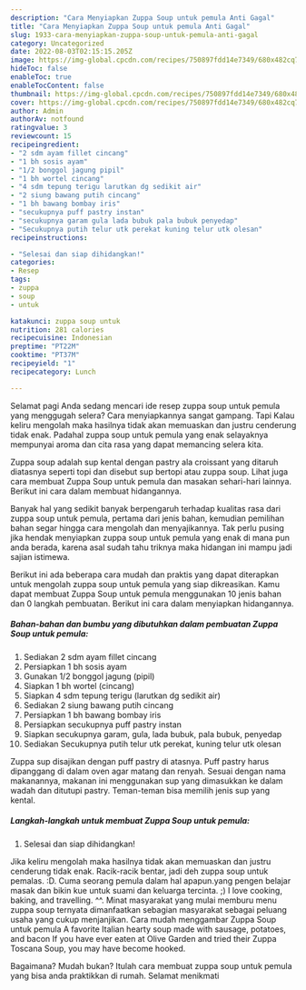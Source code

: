 ```yaml
---
description: "Cara Menyiapkan Zuppa Soup untuk pemula Anti Gagal"
title: "Cara Menyiapkan Zuppa Soup untuk pemula Anti Gagal"
slug: 1933-cara-menyiapkan-zuppa-soup-untuk-pemula-anti-gagal
category: Uncategorized
date: 2022-08-03T02:15:15.205Z
image: https://img-global.cpcdn.com/recipes/750897fdd14e7349/680x482cq70/zuppa-soup-untuk-pemula-foto-resep-utama.jpg
hideToc: false
enableToc: true
enableTocContent: false
thumbnail: https://img-global.cpcdn.com/recipes/750897fdd14e7349/680x482cq70/zuppa-soup-untuk-pemula-foto-resep-utama.jpg
cover: https://img-global.cpcdn.com/recipes/750897fdd14e7349/680x482cq70/zuppa-soup-untuk-pemula-foto-resep-utama.jpg
author: Admin
authorAv: notfound
ratingvalue: 3
reviewcount: 15
recipeingredient:
- "2 sdm ayam fillet cincang"
- "1 bh sosis ayam"
- "1/2 bonggol jagung pipil"
- "1 bh wortel cincang"
- "4 sdm tepung terigu larutkan dg sedikit air"
- "2 siung bawang putih cincang"
- "1 bh bawang bombay iris"
- "secukupnya puff pastry instan"
- "secukupnya garam gula lada bubuk pala bubuk penyedap"
- "Secukupnya putih telur utk perekat kuning telur utk olesan"
recipeinstructions:

- "Selesai dan siap dihidangkan!"
categories:
- Resep
tags:
- zuppa
- soup
- untuk

katakunci: zuppa soup untuk 
nutrition: 281 calories
recipecuisine: Indonesian
preptime: "PT22M"
cooktime: "PT37M"
recipeyield: "1"
recipecategory: Lunch

---
```



Selamat pagi Anda sedang mencari ide resep zuppa soup untuk pemula yang menggugah selera? Cara menyiapkannya sangat gampang. Tapi Kalau keliru mengolah maka hasilnya tidak akan memuaskan dan justru cenderung tidak enak. Padahal zuppa soup untuk pemula yang enak selayaknya mempunyai aroma dan cita rasa yang dapat memancing selera kita.


Zuppa soup adalah sup kental dengan pastry ala croissant yang ditaruh diatasnya seperti topi dan disebut sup bertopi atau zuppa soup. Lihat juga cara membuat Zuppa Soup untuk pemula dan masakan sehari-hari lainnya. Berikut ini cara dalam membuat hidangannya.

Banyak hal yang sedikit banyak berpengaruh terhadap kualitas rasa dari zuppa soup untuk pemula, pertama dari jenis bahan, kemudian pemilihan bahan segar hingga cara mengolah dan menyajikannya. Tak perlu pusing jika hendak menyiapkan zuppa soup untuk pemula yang enak di mana pun anda berada, karena asal sudah tahu triknya maka hidangan ini mampu jadi sajian istimewa.


Berikut ini ada beberapa cara mudah dan praktis yang dapat diterapkan untuk mengolah zuppa soup untuk pemula yang siap dikreasikan. Kamu dapat membuat Zuppa Soup untuk pemula menggunakan 10 jenis bahan dan 0 langkah pembuatan. Berikut ini cara dalam menyiapkan hidangannya.

<!--inarticleads1-->

##### Bahan-bahan dan bumbu yang dibutuhkan dalam pembuatan Zuppa Soup untuk pemula:

1. Sediakan 2 sdm ayam fillet cincang
1. Persiapkan 1 bh sosis ayam
1. Gunakan 1/2 bonggol jagung (pipil)
1. Siapkan 1 bh wortel (cincang)
1. Siapkan 4 sdm tepung terigu (larutkan dg sedikit air)
1. Sediakan 2 siung bawang putih cincang
1. Persiapkan 1 bh bawang bombay iris
1. Persiapkan secukupnya puff pastry instan
1. Siapkan secukupnya garam, gula, lada bubuk, pala bubuk, penyedap
1. Sediakan Secukupnya putih telur utk perekat, kuning telur utk olesan


Zuppa sup disajikan dengan puff pastry di atasnya. Puff pastry harus dipanggang di dalam oven agar matang dan renyah. Sesuai dengan nama makanannya, makanan ini menggunakan sup yang dimasukkan ke dalam wadah dan ditutupi pastry. Teman-teman bisa memilih jenis sup yang kental. 

<!--inarticleads2-->

##### Langkah-langkah untuk membuat Zuppa Soup untuk pemula:


1. Selesai dan siap dihidangkan!

Jika keliru mengolah maka hasilnya tidak akan memuaskan dan justru cenderung tidak enak. Racik-racik bentar, jadi deh zuppa soup untuk pemalas. :D. Cuma seorang pemula dalam hal apapun.yang pengen belajar masak dan bikin kue untuk suami dan keluarga tercinta. ;) I love cooking, baking, and travelling. ^^. Minat masyarakat yang mulai memburu menu zuppa soup ternyata dimanfaatkan sebagian masyarakat sebagai peluang usaha yang cukup menjanjikan. Cara mudah menggambar Zuppa Soup untuk pemula A favorite Italian hearty soup made with sausage, potatoes, and bacon If you have ever eaten at Olive Garden and tried their Zuppa Toscana Soup, you may have become hooked. 

Bagaimana? Mudah bukan? Itulah cara membuat zuppa soup untuk pemula yang bisa anda praktikkan di rumah. Selamat menikmati
